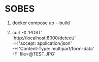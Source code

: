 # SOBES

1. docker compose up --build


2. curl -X 'POST' \
  'http://localhost:8000/detect/' \
  -H 'accept: application/json' \
  -H 'Content-Type: multipart/form-data' \
  -F 'file=@TEST.JPG'
